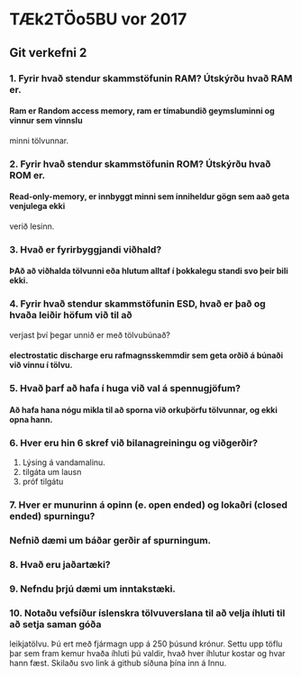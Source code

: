 # TÆk2TÖo5BU vor 2017

## Git verkefni 2

### 1. Fyrir hvað stendur skammstöfunin RAM? Útskýrðu hvað RAM er. 

#### Ram er Random access memory, ram er tímabundið geymsluminni og vinnur sem vinnslu 
minni tölvunnar.

### 2. Fyrir hvað stendur skammstöfunin ROM? Útskýrðu hvað ROM er.

#### Read-only-memory, er innbyggt minni sem inniheldur gögn sem aað geta venjulega ekki
verið lesinn.

### 3. Hvað er fyrirbyggjandi viðhald? 

#### ÞAð að viðhalda tölvunni eða hlutum alltaf í þokkalegu standi svo þeir bili ekki.

### 4. Fyrir hvað stendur skammstöfunin ESD, hvað er það og hvaða leiðir höfum við til að
verjast því þegar unnið er með tölvubúnað?

#### electrostatic discharge eru rafmagnsskemmdir sem geta orðið á búnaði við vinnu í tölvu.

### 5. Hvað þarf að hafa í huga við val á spennugjöfum?

#### Að hafa hana nógu mikla til að sporna við orkuþörfu tölvunnar, og ekki opna hann.

### 6. Hver eru hin 6 skref við bilanagreiningu og viðgerðir?
1. Lýsing á vandamalinu.
2. tilgáta um lausn 
3. próf tilgátu

### 7. Hver er munurinn á opinn (e. open ended) og lokaðri (closed ended) spurningu?

### Nefnið dæmi um báðar gerðir af spurningum.

### 8. Hvað eru jaðartæki?

### 9. Nefndu þrjú dæmi um inntakstæki.

### 10. Notaðu vefsíður íslenskra tölvuverslana til að velja íhluti til að setja saman góða
leikjatölvu. Þú ert með fjármagn upp á 250 þúsund krónur. Settu upp töflu þar sem
fram kemur hvaða íhluti þú valdir, hvað hver íhlutur kostar og hvar hann fæst.
Skilaðu svo link á github síðuna þína inn á Innu.